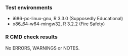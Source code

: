 ### Test environments
* i686-pc-linux-gnu, R 3.3.0 (Supposedly Educational)
* x86_64-w64-mingw32, R 3.2.2 (Fire Safety)

### R CMD check results
No ERRORS, WARNINGS or NOTES.